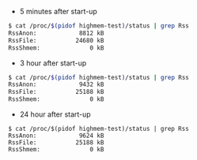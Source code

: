 * 5 minutes after start-up
```sh
$ cat /proc/$(pidof highmem-test)/status | grep Rss
RssAnon:            8812 kB
RssFile:           24680 kB
RssShmem:              0 kB
```

* 3 hour after start-up
```sh
$ cat /proc/$(pidof highmem-test)/status | grep Rss
RssAnon:            9432 kB
RssFile:           25188 kB
RssShmem:              0 kB
```

* 24 hour after start-up
```
$ cat /proc/$(pidof highmem-test)/status | grep Rss
RssAnon:            9624 kB
RssFile:           25188 kB
RssShmem:              0 kB
```
